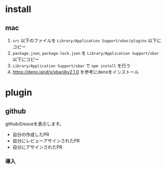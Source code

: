 # install

## mac

1. `src` 以下のファイルを `Library/Application Support/xbar/plugins` 以下にコピー
2. `package.json`, `package-lock.json` を `Library/Application Support/xbar` 以下にコピー
3. `Library/Application Support/xbar` で `npm install` を行う
4. https://deno.land/x/xbar@v2.1.0 を参考にdenoをインストール

# plugin

## github

githubのissueを表示します。

- 自分の作成したPR
- 自分にレビューアサインされたPR
- 自分にアサインされたPR

### 導入

